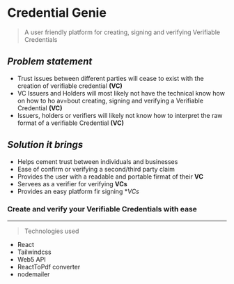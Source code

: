 # Credential Genie

> A user friendly platform for creating, signing and verifying Verifiable Credentials


## _**Problem statement**_

* Trust issues between different parties will cease to exist with the creation of verifiable credential **(VC)**
* VC Issuers and Holders will most likely not have the technical know how on how to ho av=bout creating, signing and verifying a Verifiable Credential **(VC)**
* Issuers, holders or verifiers will likely not know how to interpret the raw format of a verifiable Credential **(VC)**

## _**Solution it brings**_
* Helps cement trust between individuals and businesses
* Ease of confirm or verifying a second/third party claim
* Provides the user with a readable and portable firmat of their **VC**
* Servees as a verifier for verifying **VCs**
* Provides an easy platform fir signing **VCs*

### Create and verify your Verifiable Credentials with ease
---
> Technologies used
* React
* Tailwindcss
* Web5 API
* ReactToPdf converter
* nodemailer